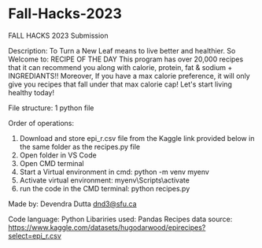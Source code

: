 # Fall-Hacks-2023
FALL HACKS 2023 Submission

Description: 
To Turn a New Leaf means to live better and healthier. 
So Welcome to: RECIPE OF THE DAY
This program has over 20,000 recipes that it can recommend you along with calorie, protein, fat & sodium + INGREDIANTS!!
Moreover, 
If you have a max calorie preference,
it will only give you recipes that fall under that max calorie cap!
Let's start living healthy today!

File structure: 
1 python file

Order of operations:
1. Download and store epi_r.csv file from the Kaggle link provided below in the same folder as the recipes.py file
2. Open folder in VS Code
3. Open CMD terminal
4. Start a Virtual environment in cmd: python -m venv myenv
5. Activate virtual environment: myenv\Scripts\activate
6. run the code in the CMD terminal: python recipes.py

Made by:
Devendra Dutta
dnd3@sfu.ca

Code language: Python
Libariries used: Pandas
Recipes data source: https://www.kaggle.com/datasets/hugodarwood/epirecipes?select=epi_r.csv
